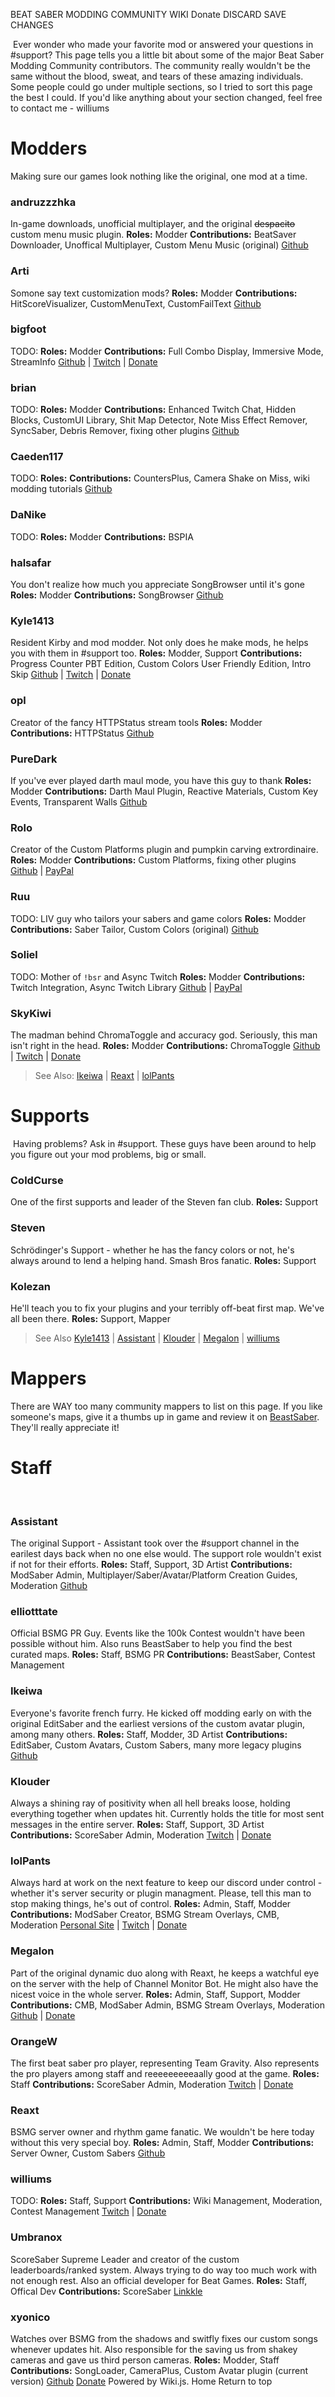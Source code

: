 BEAT SABER MODDING COMMUNITY WIKI
Donate
DISCARD
SAVE CHANGES

<!-- TITLE: Donate -->
<!-- SUBTITLE: Headpats are nice but they can't buy ramen -->
​
Ever wonder who made your favorite mod or answered your questions in #support? This page tells you a little bit about some of the major Beat Saber Modding Community contributors. The community really wouldn't be the same without the blood, sweat, and tears of these amazing individuals.
​
Some people could go under multiple sections, so I tried to sort this page the best I could. If you'd like anything about your section changed, feel free to contact me - williums
​
​
​
# Modders
Making sure our games look nothing like the original, one mod at a time.
​
### andruzzzhka
In-game downloads, unofficial multiplayer, and the original ~~despacito~~ custom menu music plugin.
**Roles:** Modder
**Contributions:** BeatSaver Downloader, Unoffical Multiplayer, Custom Menu Music (original)
[Github](https://github.com/andruzzzhka)
​
### Arti
Somone say text customization mods?
**Roles:** Modder
**Contributions:** HitScoreVisualizer, CustomMenuText, CustomFailText
[Github](https://github.com/artemiswkearney)
​
### bigfoot
TODO:
**Roles:** Modder
**Contributions:** Full Combo Display, Immersive Mode, StreamInfo
[Github](https://github.com/artemiswkearney) | [Twitch](https://www.twitch.tv/bigfooott) | [Donate](https://streamlabs.com/bigfooott)
​
​
### brian
TODO:
**Roles:** Modder
**Contributions:** Enhanced Twitch Chat, Hidden Blocks, CustomUI Library, Shit Map Detector, Note Miss Effect Remover, SyncSaber, Debris Remover, fixing other plugins
[Github](https://github.com/brian91292)
​
### Caeden117
TODO:
**Roles:**
**Contributions:** CountersPlus, Camera Shake on Miss, wiki modding tutorials
[Github](https://github.com/caeden117)
​
### DaNike
TODO:
**Roles:** Modder
**Contributions:** BSPIA
​
### halsafar
You don't realize how much you appreciate SongBrowser until it's gone
**Roles:** Modder
**Contributions:** SongBrowser
[Github](https://github.com/halsafar)
​
### Kyle1413
Resident Kirby and mod modder. Not only does he make mods, he helps you with them in #support too.
**Roles:** Modder, Support
**Contributions:** Progress Counter PBT Edition, Custom Colors User Friendly Edition, Intro Skip
[Github](https://github.com/kylemc1413) | [Twitch](https://www.twitch.tv/kyle1413k) | [Donate](https://streamlabs.com/kyle1413k)
​
### opl
Creator of the fancy HTTPStatus stream tools
**Roles:** Modder
**Contributions:** HTTPStatus
[Github](https://github.com/opl-)
​
### PureDark
If you've ever played darth maul mode, you have this guy to thank
**Roles:** Modder
**Contributions:** Darth Maul Plugin, Reactive Materials, Custom Key Events, Transparent Walls
[Github](https://github.com/PureDark)
​
### Rolo
Creator of the Custom Platforms plugin and pumpkin carving extrordinaire.
**Roles:** Modder
**Contributions:** Custom Platforms, fixing other plugins
[Github](https://github.com/rolopogo) | [PayPal](https://www.paypal.me/RobynLovett)
​
### Ruu
TODO: LIV guy who tailors your sabers and game colors
**Roles:** Modder
**Contributions:** Saber Tailor, Custom Colors (original)
[Github](https://github.com/SteffanDonal)
​
### Soliel
TODO: Mother of `!bsr` and Async Twitch
**Roles:** Modder
**Contributions:** Twitch Integration, Async Twitch Library
[Github](https://github.com/soliel) | [PayPal](https://streamlabs.com/soliela)
​
### SkyKiwi
The madman behind ChromaToggle and accuracy god. Seriously, this man isn't right in the head.
**Roles:** Modder
**Contributions:** ChromaToggle
[Github](https://github.com/BinaryElement) | [Twitch](https://www.twitch.tv/skykiwitv) | [Donate](https://streamlabs.com/SkyKiwiTV)
​
>See Also:
[Ikeiwa](#ikeiwa) | [Reaxt](#reaxt) | [lolPants](#lol-pants)
​
# Supports
​
Having problems? Ask in #support. These guys have been around to help you figure out your mod problems, big or small.
​
### ColdCurse
One of the first supports and leader of the Steven fan club.
**Roles:** Support
​
### Steven
Schrödinger's Support - whether he has the fancy colors or not, he's always around to lend a helping hand. Smash Bros fanatic.
**Roles:** Support
​
### Kolezan
He'll teach you to fix your plugins and your terribly off-beat first map. We've all been there.
**Roles:** Support, Mapper
​
>See Also
[Kyle1413](#Kyle1413) | [Assistant](#Assistant) | [Klouder](#Klouder) | [Megalon](#Megalon) | [williums](#williums)
​
# Mappers
There are WAY too many community mappers to list on this page. If you like someone's maps, give it a thumbs up in game and review it on [BeastSaber](https://bsaber.com). They'll really appreciate it!
​
# Staff
​
### Assistant
The original Support - Assistant took over the #support channel in the earilest days back when no one else would. The support role wouldn't exist if not for their efforts.
**Roles:** Staff, Support, 3D Artist
**Contributions:** ModSaber Admin, Multiplayer/Saber/Avatar/Platform Creation Guides, Moderation
[Github](https://github.com/Assistant)
​
### elliotttate
Official BSMG PR Guy. Events like the 100k Contest wouldn't have been possible without him. Also runs BeastSaber to help you find the best curated maps.
**Roles:** Staff, BSMG PR
**Contributions:** BeastSaber, Contest Management
​
### Ikeiwa
Everyone's favorite french furry. He kicked off modding early on with the original EditSaber and the earliest versions of the custom avatar plugin, among many others.
**Roles:** Staff, Modder, 3D Artist
**Contributions:** EditSaber, Custom Avatars, Custom Sabers, many more legacy plugins
[Github](https://github.com/Ikeiwa)
​
### Klouder
Always a shining ray of positivity when all hell breaks loose, holding everything together when updates hit. Currently holds the title for most sent messages in the entire server.
**Roles:** Staff, Support, 3D Artist
**Contributions:** ScoreSaber Admin, Moderation
[Twitch](https://www.twitch.tv/klouderrr) | [Donate](https://streamlabs.com/klouderrr)
​
### lolPants
Always hard at work on the next feature to keep our discord under control - whether it's server security or plugin managment. Please, tell this man to stop making things, he's out of control.
**Roles:** Admin, Staff, Modder
**Contributions:** ModSaber Creator, BSMG Stream Overlays, CMB, Moderation
[Personal Site](https://www.jackbaron.com/) | [Twitch](https://www.twitch.tv/lolpants_) | [Donate](https://monzo.me/jackbaron)
​
### Megalon
Part of the original dynamic duo along with Reaxt, he keeps a watchful eye on the server with the help of Channel Monitor Bot. He might also have the nicest voice in the whole server.
**Roles:** Admin, Staff, Support, Modder
**Contributions:** CMB, ModSaber Admin, BSMG Stream Overlays, Moderation
[Github](https://github.com/megalon) | [Donate](https://ko-fi.com/megalon)
​
### OrangeW
The first beat saber pro player, representing Team Gravity. Also represents the pro players among staff and reeeeeeeeeaally good at the game.
**Roles:** Staff
**Contributions:** ScoreSaber Admin, Moderation
[Twitch](https://twitch.tv/orangew2) | [Donate](https://streamlabs.com/orangew2)
​
### Reaxt
BSMG server owner and rhythm game fanatic. We wouldn't be here today without this very special boy.
**Roles:** Admin, Staff, Modder
**Contributions:** Server Owner, Custom Sabers
[Github](https://github.com/reaxt00)
​
### williums
TODO:
**Roles:** Staff, Support
**Contributions:** Wiki Management, Moderation, Contest Management
[Twitch](https://www.twitch.tv/williums/) | [Donate](https://ko-fi.com/williums)
​
### Umbranox
ScoreSaber Supreme Leader and creator of the custom leaderboards/ranked system. Always trying to do way too much work with not enough rest. Also an official developer for Beat Games.
**Roles:** Staff, Offical Dev
**Contributions:** ScoreSaber
[Linkkle](https://linkkle.com/umbranoxus)
​
### xyonico
Watches over BSMG from the shadows and switfly fixes our custom songs whenever updates hit. Also responsible for the saving us from shakey cameras and gave us third person cameras.
**Roles:** Modder, Staff
**Contributions:** SongLoader, CameraPlus, Custom Avatar plugin (current version)
[Github](https://github.com/xyonico/) [Donate](https://www.paypal.com/cgi-bin/webscr?cmd=_s-xclick&hosted_button_id=RRQ2MBEEEW63A)
Powered by Wiki.js.
Home
Return to top
